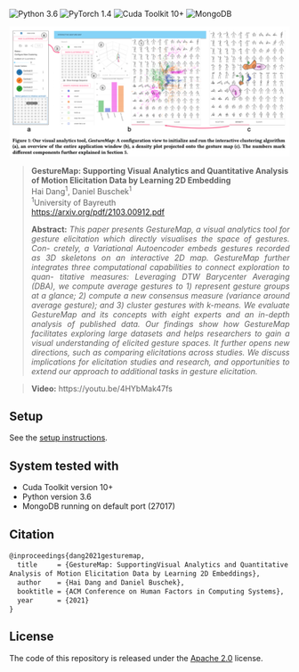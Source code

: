 ![Python 3.6](https://img.shields.io/badge/python-3.6-green.svg)
![PyTorch 1.4](https://img.shields.io/badge/pytorch-1.4-green.svg)
![Cuda Toolkit 10+](https://img.shields.io/badge/cudatoolkit-10%2B-green)
![MongoDB](https://img.shields.io/badge/mongodb-4.4.3-green)

<img src="./static/Teaser.png" alt="Teaser figure" width="1024px"/>

> **GestureMap: Supporting Visual Analytics and Quantitative Analysis of Motion Elicitation Data by Learning 2D Embedding**<br>
> Hai Dang<sup>1</sup>, Daniel Buschek<sup>1</sup><br>
> <sup>1</sup>University of Bayreuth<br>
> https://arxiv.org/pdf/2103.00912.pdf
>
> <p align="justify"><b>Abstract:</b> <i>This paper presents GestureMap, a visual analytics tool for gesture elicitation which directly visualises the space of gestures. Con- cretely, a Variational Autoencoder embeds gestures recorded as 3D skeletons on an interactive 2D map. GestureMap further integrates three computational capabilities to connect exploration to quan- titative measures: Leveraging DTW Barycenter Averaging (DBA), we compute average gestures to 1) represent gesture groups at a glance; 2) compute a new consensus measure (variance around average gesture); and 3) cluster gestures with k-means. We evaluate GestureMap and its concepts with eight experts and an in-depth analysis of published data. Our findings show how GestureMap facilitates exploring large datasets and helps researchers to gain a visual understanding of elicited gesture spaces. It further opens new directions, such as comparing elicitations across studies. We discuss implications for elicitation studies and research, and opportunities to extend our approach to additional tasks in gesture elicitation.
</i></p>
> <p align="justify"><b>Video:</b> 
> https://youtu.be/4HYbMak47fs

## Setup
See the [setup instructions](SETUP.md).

## System tested with

- Cuda Toolkit version 10+
- Python version 3.6
- MongoDB running on default port (27017)


## Citation
```
@inproceedings{dang2021gesturemap,
  title     = {GestureMap: SupportingVisual Analytics and Quantitative Analysis of Motion Elicitation Data by Learning 2D Embeddings},
  author    = {Hai Dang and Daniel Buschek},
  booktitle = {ACM Conference on Human Factors in Computing Systems},
  year      = {2021}
}
```

## License

The code of this repository is released under the [Apache 2.0](LICENSE) license.<br>
